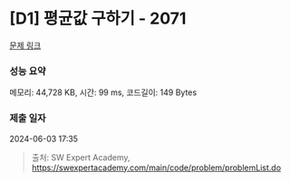 # [D1] 평균값 구하기 - 2071 

[문제 링크](https://swexpertacademy.com/main/code/problem/problemDetail.do?contestProbId=AV5QRnJqA5cDFAUq) 

### 성능 요약

메모리: 44,728 KB, 시간: 99 ms, 코드길이: 149 Bytes

### 제출 일자

2024-06-03 17:35



> 출처: SW Expert Academy, https://swexpertacademy.com/main/code/problem/problemList.do